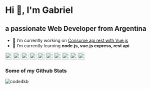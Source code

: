 # Hi 👋, I'm Gabriel

## a passionate Web Developer from Argentina


- 🔭 I’m currently working on [Consume api rest with Vue.js](consumir-api-rest-vuejs)
- 🌱 I’m currently learning **node.js, vue.js express, rest api**

<img src="https://devicons.github.io/devicon/devicon.git/icons/vuejs/vuejs-original-wordmark.svg" alt="vuejs" width="22" height="22"/> <img src="https://devicons.github.io/devicon/devicon.git/icons/bootstrap/bootstrap-plain.svg" alt="bootstrap" width="22" height="22"/> <img src="https://devicons.github.io/devicon/devicon.git/icons/css3/css3-original-wordmark.svg" alt="css3" width="22" height="22"/> <img src="https://devicons.github.io/devicon/devicon.git/icons/html5/html5-original-wordmark.svg" alt="html5" width="22" height="22"/> <img src="https://devicons.github.io/devicon/devicon.git/icons/javascript/javascript-original.svg" alt="javascript" width="22" height="22"/> <img src="https://devicons.github.io/devicon/devicon.git/icons/mysql/mysql-original-wordmark.svg" alt="mysql" width="22" height="22"/> <img src="https://devicons.github.io/devicon/devicon.git/icons/php/php-original.svg" alt="php" width="22" height="22"/> <img src="https://devicons.github.io/devicon/devicon.git/icons/nodejs/nodejs-original-wordmark.svg" alt="nodejs" width="22" height="22"/> <img src="https://devicons.github.io/devicon/devicon.git/icons/webpack/webpack-original.svg" alt="webpack" width="22" height="22"/> <img src="https://devicons.github.io/devicon/devicon.git/icons/express/express-original-wordmark.svg" alt="express" width="22" height="22"/>

### Some of my Github Stats

<img src="https://github-readme-stats.vercel.app/api?username=code4kb&show_icons=true" alt="code4kb" />

<!--
**code4kb/code4kb** is a ✨ _special_ ✨ repository because its `README.md` (this file) appears on your GitHub profile.

Here are some ideas to get you started:

- 🔭 I’m currently working on ...
- 🌱 I’m currently learning ...
- 👯 I’m looking to collaborate on ...
- 🤔 I’m looking for help with ...
- 💬 Ask me about ...
- 📫 How to reach me: ...
- 😄 Pronouns: ...
- ⚡ Fun fact: ...
-->
